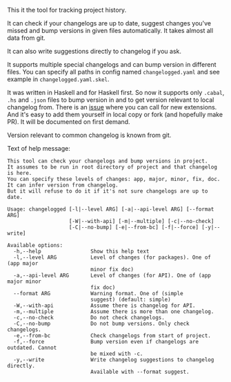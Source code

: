 This it the tool for tracking project history.

It can check if your changelogs are up to date, suggest changes you've missed and bump versions in given files automatically.
It takes almost all data from git.

It can also write suggestions directly to changelog if you ask.

It supports multiple special changelogs and can bump version in different files.
You can specify all paths in config named `changelogged.yaml` and see example in `changelogged.yaml.skel`.

It was written in Haskell and for Haskell first.
So now it supports only `.cabal`, `.hs` and `.json` files to bump version in and to get version relevant to local changelog from.
There is an [issue](https://github.com/GetShopTV/changelogged/issues/35) where you can call for new extensions.
And it's easy to add them yourself in local copy or fork (and hopefully make PR). It will be documented on first demand.

Version relevant to common changelog is known from git.

Text of help message:
```
This tool can check your changelogs and bump versions in project.
It assumes to be run in root directory of project and that changelog is here.
You can specify these levels of changes: app, major, minor, fix, doc.
It can infer version from changelog.
But it will refuse to do it if it's not sure changelogs are up to date.

Usage: changelogged [-l|--level ARG] [-a|--api-level ARG] [--format ARG]
                    [-W|--with-api] [-m|--multiple] [-c|--no-check]
                    [-C|--no-bump] [-e|--from-bc] [-f|--force] [-y|--write]

Available options:
  -h,--help                Show this help text
  -l,--level ARG           Level of changes (for packages). One of (app major
                           minor fix doc)
  -a,--api-level ARG       Level of changes (for API). One of (app major minor
                           fix doc)
  --format ARG             Warning format. One of (simple
                           suggest) (default: simple)
  -W,--with-api            Assume there is changelog for API.
  -m,--multiple            Assume there is more than one changelog.
  -c,--no-check            Do not check changelogs.
  -C,--no-bump             Do not bump versions. Only check changelogs.
  -e,--from-bc             Check changelogs from start of project.
  -f,--force               Bump version even if changelogs are outdated. Cannot
                           be mixed with -c.
  -y,--write               Write changelog suggestions to changelog directly.
                           Available with --format suggest.
```
